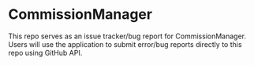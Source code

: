 # CommissionManager
This repo serves as an issue tracker/bug report for CommissionManager. Users will use the application to submit error/bug reports directly to this repo using GitHub API.
